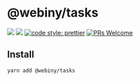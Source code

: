 # @webiny/tasks
[![](https://img.shields.io/npm/dw/@webiny/tasks.svg)](https://www.npmjs.com/package/@webiny/tasks) 
[![](https://img.shields.io/npm/v/@webiny/tasks.svg)](https://www.npmjs.com/package/@webiny/tasks)
[![code style: prettier](https://img.shields.io/badge/code_style-prettier-ff69b4.svg?style=flat-square)](https://github.com/prettier/prettier)
[![PRs Welcome](https://img.shields.io/badge/PRs-welcome-brightgreen.svg?style=flat-square)](http://makeapullrequest.com)

## Install
```
yarn add @webiny/tasks
```
